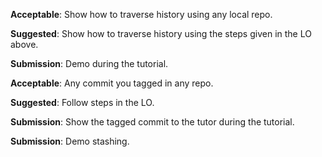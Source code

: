 <panel type="info" header="`W3.9a` Can explain using history :star::star::star:" expanded no-close>
  <include src="../../book/revisionControl/usingHistory/full.md" boilerplate />
</panel>

<!-- ==================================================================================================== -->

<panel type="info" header="`W3.9b` Can load a specific version of a Git repo :star::star::star:" expanded no-close>
  <include src="../../book/gitAndGithub/checkout/full.md" boilerplate />
  <panel header=":dart: Evidence" expanded>

**Acceptable**: Show how to traverse history using any local repo.

**Suggested**: Show how to traverse history using the steps given in the LO above.

**Submission**: Demo during the tutorial.

  </panel>
</panel>

<!-- ==================================================================================================== -->

<panel type="info" header="`W3.9c` Can tag commits using Git :star::star::star:" expanded no-close>
  <include src="../../book/gitAndGithub/tag/full.md" boilerplate />
  <panel header=":dart: Evidence" expanded>

**Acceptable**: Any commit you tagged in any repo.

**Suggested**: Follow steps in the LO. 

**Submission**: Show the tagged commit to the tutor during the tutorial.

  </panel>
</panel>

<!-- ==================================================================================================== -->

<panel type="success" header="`W3.9d` Can use Git to stash files :star::star::star::star:" expanded no-close>
  <include src="../../book/gitAndGithub/stash/full.md" boilerplate />
  <panel header=":dart: Evidence" expanded>

**Submission**: Demo stashing.

  </panel>
</panel>
